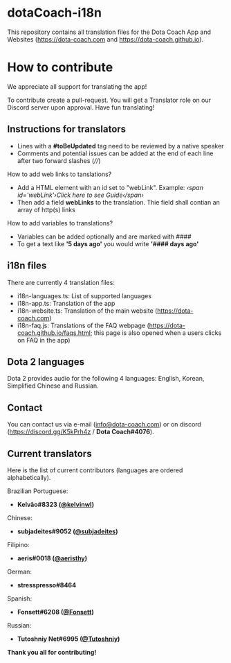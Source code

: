 # dotaCoach-i18n

This repository contains all translation files for the Dota Coach App and Websites (https://dota-coach.com and https://dota-coach.github.io).

# How to contribute

We appreciate all support for translating the app!

To contribute create a pull-request. You will get a Translator role on our Discord server upon approval. Have fun translating!

## Instructions for translators

- Lines with a **#toBeUpdated** tag need to be reviewed by a native speaker
- Comments and potential issues can be added at the end of each line after two forward slashes (_//_)

How to add web links to tanslations?

- Add a HTML element with an id set to "webLink". Example: _&lsaquo;span id='webLink'&rsaquo;Click here to see Guide&lsaquo;/span&rsaquo;_
- Then add a field **webLinks** to the translation. Thie field shall contian an array of http(s) links

How to add variables to translations?

- Variables can be added optionally and are marked with ####
- To get a text like **'5 days ago'** you would write **'#### days ago'**

## i18n files

There are currently 4 translation files:

- i18n-languages.ts: List of supported languages
- i18n-app.ts: Translation of the app
- i18n-website.ts: Translation of the main website (https://dota-coach.com)
- i18n-faq.js: Translations of the FAQ webpage (https://dota-coach.github.io/faqs.html; this page is also opened when a users clicks on FAQ in the app)

## Dota 2 languages

Dota 2 provides audio for the following 4 languages: English, Korean, Simplified Chinese and Russian.

## Contact

You can contact us via e-mail (info@dota-coach.com) or on discord (https://discord.gg/K5kPrh4z / **Dota Coach#4076**).

## Current translators

Here is the list of current contributors (languages are ordered alphabetically).

Brazilian Portuguese:

- **Kelvão#8323 ([@kelvinwl](https://github.com/kelvinwl))**

Chinese:

- **subjadeites#9052 ([@subjadeites](https://github.com/subjadeites))**

Filipino:

- **aeris#0018 ([@aeristhy](https://github.com/aeristhy))**

German:

- **stresspresso#8464**

Spanish:

- **Fonsett#6208 ([@Fonsett](https://github.com/Fonsett))**

Russian:

- **Tutoshniy Net#6995 ([@Tutoshniy](https://github.com/Tutoshniy))**

**Thank you all for contributing!**
